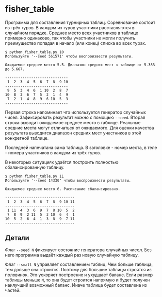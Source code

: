 # fisher_table

Программа для составления турнирных таблиц. Соревнование состоит из трёх туров. В каждом из туров участники расставляются в случайном порядке. Среднее место всех участников в таблице примерно одинаково, так чтобы участники не могли получить преимущество попадая в начало (или конец) списка во всех турах.

    $ python fisher_table.py 10
    Используйте '--seed 561571' чтобы воспроизвести результаты.

    Ожидаемое среднее место 5.5. Диапазон средних мест в таблице от 5.333 до 5.667.

    -----------------------------
     1  2  3  4  5  6  7  8  9 10
    -----------------------------
     9  5  3  4  6  1 10  2  8  7
    10  8  3  6  7  5  2  1  4  9
     7  2  1  4  8  9  6 10  5  3
    -----------------------------

Первая строка напоминает что используется генератор случайных чисел. Зафиксировать результат можно с помощью `--seed`.
Вторая строка выводит ожидаемое среднее место в таблице. Реальные средние места могут отличаться от ожидаемого. Для оценки качества результата выводится диапазон средних мест участников в этой конкретной таблице.

Последней напечатана сама таблица. В заголовке - номер места, в теле - номера участников в каждом из трёх туров.

В некоторых ситуациях удаётся построить полностью сбалансированную таблицу.

    $ python fisher_table.py 11
    Используйте '--seed 14330' чтобы воспроизвести результаты.

    Ожидаемое среднее место 6. Расписание сбалансировано.

    --------------------------------
     1  2  3  4  5  6  7  8  9 10 11
    --------------------------------
     1 11  4  3  6  9  7  8 10  5  2
     7  8  9  2 11  5  3 10  6  4  1
    10  5  2  6  4  1  3  8  9  7 11
    --------------------------------

## Детали

Флаг `--seed N` фиксирует состояние генератора случайных чисел. Без него программа выдаёт каждый раз новую случайную таблицу.

Флаг `--small N` управляет составлением таблиц. Чем больше таблица, тем дольше она строится. Поэтому для большие таблицы строятся из половинок. Это ускоряет построение и ухудшает баланс. Если размер таблицы меньше `N`, то она будет строится напрямую и будет получен наилучший возможный баланс. Иначе таблица будет составлена из частей.
